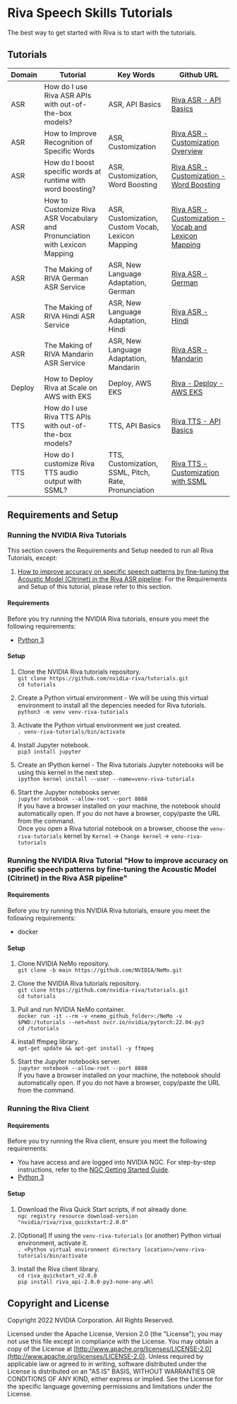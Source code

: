 # Riva Speech Skills Tutorials

The best way to get started with Riva is to start with the tutorials.

## Tutorials  

| Domain | Tutorial | Key Words | Github URL |
|--------|----------|-----------|------------|
| ASR | How do I use Riva ASR APIs with out-of-the-box models? | ASR, API Basics | [Riva ASR - API Basics](asr-python-basics.ipynb) |
| ASR | How to Improve Recognition of Specific Words | ASR, Customization | [Riva ASR - Customization Overview](asr-how-to-improve-recognition-for-specific-words.md) |
| ASR | How do I boost specific words at runtime with word boosting? | ASR, Customization, Word Boosting | [Riva ASR - Customization - Word Boosting](asr-python-advanced-wordboosting.ipynb) |
| ASR | How to Customize Riva ASR Vocabulary and Pronunciation with Lexicon Mapping | ASR, Customization, Custom Vocab, Lexicon Mapping | [Riva ASR - Customization - Vocab and Lexicon Mapping](asr-python-advanced-customize-vocabulary-and-lexicon.ipynb) |
| ASR | The Making of RIVA German ASR Service | ASR, New Language Adaptation, German | [Riva ASR - German](New-language-adaptation/German) | 
| ASR | The Making of RIVA Hindi ASR Service | ASR, New Language Adaptation, Hindi | [Riva ASR - Hindi](New-language-adaptation/Hindi) | 
| ASR | The Making of RIVA Mandarin ASR Service | ASR, New Language Adaptation, Mandarin | [Riva ASR - Mandarin](New-language-adaptation/Mandarin) | 
| Deploy | How to Deploy Riva at Scale on AWS with EKS | Deploy, AWS EKS | [Riva - Deploy - AWS EKS](deploy-eks.md) |
| TTS | How do I use Riva TTS APIs with out-of-the-box models? | TTS, API Basics | [Riva TTS - API Basics](tts-python-basics.ipynb) |
| TTS | How do I customize Riva TTS audio output with SSML? | TTS, Customization, SSML, Pitch, Rate, Pronunciation | [Riva TTS - Customization with SSML](tts-python-advanced-customizationwithssml.ipynb) |

## Requirements and Setup

### Running the NVIDIA Riva Tutorials
This section covers the Requirements and Setup needed to run all Riva Tutorials, except:  
1. [How to improve accuracy on specific speech patterns by fine-tuning the Acoustic Model (Citrinet) in the Riva ASR pipeline](asr-python-advanced-finetune-am-citrinet-for-noisy-audio-withtao.ipynb): For the Requirements and Setup of this tutorial, please refer to this section.  


#### Requirements
Before you try running the NVIDIA Riva tutorials, ensure you meet the following requirements: 
- [Python 3](https://www.python.org/download/releases/3.0/) 

#### Setup
1. Clone the NVIDIA Riva tutorials repository.  
``git clone https://github.com/nvidia-riva/tutorials.git``  
``cd tutorials``

2. Create a Python virtual environment - We will be using this virtual environment to install all the depencies needed for Riva tutorials.  
``python3 -m venv venv-riva-tutorials``

3. Activate the Python virtual environment we just created.  
``. venv-riva-tutorials/bin/activate``

4. Install Jupyter notebook.  
``pip3 install jupyter``  

5. Create an IPython kernel - The Riva tutorials Jupyter notebooks will be using this kernel in the next step.  
``ipython kernel install --user --name=venv-riva-tutorials``

6. Start the Jupyter notebooks server.  
``jupyter notebook --allow-root --port 8888``  
If you have a browser installed on your machine, the notebook should automatically open. If you do not have a browser, copy/paste the URL from the command.  
Once you open a Riva tutorial notebook on a browser, choose the `venv-riva-tutorials` kernel by `Kernel` -> `Change kernel` -> `venv-riva-tutorials`

### Running the NVIDIA Riva Tutorial "How to improve accuracy on specific speech patterns by fine-tuning the Acoustic Model (Citrinet) in the Riva ASR pipeline"

#### Requirements  
Before you try running this NVIDIA Riva tutorials, ensure you meet the following requirements: 
- docker 

#### Setup  
1. Clone NVIDIA NeMo repository.  
``git clone -b main https://github.com/NVIDIA/NeMo.git``

2. Clone the NVIDIA Riva tutorials repository.  
``git clone https://github.com/nvidia-riva/tutorials.git``  
``cd tutorials``  

3. Pull and run NVIDIA NeMo container.  
``docker run -it --rm -v <nemo_github_folder>:/NeMo -v $PWD:/tutorials --net=host nvcr.io/nvidia/pytorch:22.04-py3``  
``cd /tutorials``  

4. Install ffmpeg library.  
``apt-get update && apt-get install -y ffmpeg``  

5. Start the Jupyter notebooks server.  
``jupyter notebook --allow-root --port 8888``  
If you have a browser installed on your machine, the notebook should automatically open. If you do not have a browser, copy/paste the URL from the command.  


### Running the Riva Client

#### Requirements
Before you try running the Riva client, ensure you meet the following requirements: 
- You have access and are logged into NVIDIA NGC. For step-by-step instructions, refer to the [NGC Getting Started Guide](https://docs.nvidia.com/ngc/ngc-overview/index.html#registering-activating-ngc-account).
- [Python 3](https://www.python.org/download/releases/3.0/) 

#### Setup
1. Download the Riva Quick Start scripts, if not already done.  
``ngc registry resource download-version "nvidia/riva/riva_quickstart:2.0.0"``

2. [Optional] If using the `venv-riva-tutorials` (or another) Python virtual environment, activate it.  
``. <Python virtual environment directory location>/venv-riva-tutorials/bin/activate``

3. Install the Riva client library.  
``cd riva_quickstart_v2.0.0``  
``pip install riva_api-2.0.0-py3-none-any.whl``

## Copyright and License
Copyright 2022 NVIDIA Corporation. All Rights Reserved.

Licensed under the Apache License, Version 2.0 (the "License"); you may not use this file except in compliance with the License. You may obtain a copy of the License at [http://www.apache.org/licenses/LICENSE-2.0](http://www.apache.org/licenses/LICENSE-2.0). Unless required by applicable law or agreed to in writing, software distributed under the License is distributed on an "AS IS" BASIS, WITHOUT WARRANTIES OR CONDITIONS OF ANY KIND, either express or implied. See the License for the specific language governing permissions and limitations under the License.
